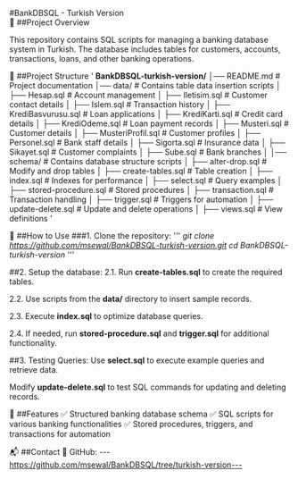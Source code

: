 #BankDBSQL - Turkish Version   
📌 ##Project Overview

This repository contains SQL scripts for managing a banking database system in Turkish. The database includes tables for customers, accounts, transactions, loans, and other banking operations.

📂 ##Project Structure
'
**BankDBSQL-turkish-version/**
│── README.md                 # Project documentation
│── data/                     # Contains table data insertion scripts
│   ├── Hesap.sql              # Account management
│   ├── Iletisim.sql           # Customer contact details
│   ├── Islem.sql              # Transaction history
│   ├── KrediBasvurusu.sql     # Loan applications
│   ├── KrediKarti.sql         # Credit card details
│   ├── KrediOdeme.sql         # Loan payment records
│   ├── Musteri.sql            # Customer details
│   ├── MusteriProfil.sql      # Customer profiles
│   ├── Personel.sql           # Bank staff details
│   ├── Sigorta.sql            # Insurance data
│   ├── Sikayet.sql            # Customer complaints
│   ├── Sube.sql               # Bank branches
│
│── schema/                    # Contains database structure scripts
│   ├── alter-drop.sql         # Modify and drop tables
│   ├── create-tables.sql      # Table creation
│   ├── index.sql              # Indexes for performance
│   ├── select.sql             # Query examples
│   ├── stored-procedure.sql   # Stored procedures
│   ├── transaction.sql        # Transaction handling
│   ├── trigger.sql            # Triggers for automation
│   ├── update-delete.sql      # Update and delete operations
│   ├── views.sql              # View definitions
'

🚀 ##How to Use
###1. Clone the repository:
'''
_git clone https://github.com/msewal/BankDBSQL-turkish-version.git_
_cd BankDBSQL-turkish-version_
'''

##2. Setup the database:
2.1. Run **create-tables.sql** to create the required tables.

2.2. Use scripts from the **data/** directory to insert sample records.

2.3. Execute **index.sql** to optimize database queries.

2.4. If needed, run **stored-procedure.sql** and **trigger.sql** for additional functionality.

##3. Testing Queries:
Use **select.sql** to execute example queries and retrieve data.

Modify **update-delete.sql** to test SQL commands for updating and deleting records.

📌 ##Features
✅ Structured banking database schema
✅ SQL scripts for various banking functionalities
✅ Stored procedures, triggers, and transactions for automation

📬 ##Contact
🐙 GitHub: ---https://github.com/msewal/BankDBSQL/tree/turkish-version---
